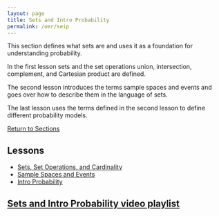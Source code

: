 ```yaml
---
layout: page
title: Sets and Intro Probability
permalink: /oer/seip
---
```



<p>
This section defines what sets are and uses it as a foundation for understanding probability.
</p>

<p>
In the first lesson sets and the set operations union, intersection, complement, and Cartesian product are defined.
</p>

<p>
The second lesson introduces the terms sample spaces and events and goes over how to describe them in the language of sets.
</p>

<p>
The last lesson uses the terms defined in the second lesson to define different probability models.
</p>

<a href="/oer/#sections">
Return to Sections
</a>


<h2>
Lessons
</h2>
<ul>
  <li><a href="1">Sets, Set Operations, and Cardinality</a></li>
  <li><a href="2">Sample Spaces and Events</a></li>
  <li><a href="3">Intro Probability</a></li>
</ul>

<h2>
<a class="external" href="https://www.youtube.com/playlist?list=PL__PFqWLeiTQHzt1CCJeITZg0K08bS1W6">
Sets and Intro Probability video playlist
</a>
</h2>

